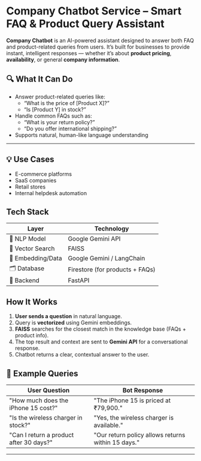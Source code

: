 # Company Chatbot Service – Smart FAQ & Product Query Assistant

**Company Chatbot** is an AI-powered assistant designed to answer both FAQ and product-related queries from users. It’s built for businesses to provide instant, intelligent responses — whether it’s about **product pricing**, **availability**, or general **company information**.

## 🔍 What It Can Do

- Answer product-related queries like:
  - “What is the price of [Product X]?”
  - “Is [Product Y] in stock?”
- Handle common FAQs such as:
  - “What is your return policy?”
  - “Do you offer international shipping?”
- Supports natural, human-like language understanding

---

## 💡 Use Cases

- E-commerce platforms
- SaaS companies
- Retail stores
- Internal helpdesk automation

## Tech Stack

| Layer             | Technology                  |
|------------------|-----------------------------|
| 🔗 NLP Model      | Google Gemini API            |
| 🔎 Vector Search  | FAISS                        |
| 🧠 Embedding/Data | Google Gemini / LangChain     |
| 🗂️ Database       | Firestore (for products + FAQs) |
| 🧰 Backend        | FastAPI |

## How It Works

1. **User sends a question** in natural language.
2. Query is **vectorized** using Gemini embeddings.
3. **FAISS** searches for the closest match in the knowledge base (FAQs + product info).
4. The top result and context are sent to **Gemini API** for a conversational response.
5. Chatbot returns a clear, contextual answer to the user.

## 🧾 Example Queries

| User Question                              | Bot Response                             |
|-------------------------------------------|------------------------------------------|
| "How much does the iPhone 15 cost?"       | "The iPhone 15 is priced at ₹79,900."    |
| "Is the wireless charger in stock?"       | "Yes, the wireless charger is available."|
| "Can I return a product after 30 days?"   | "Our return policy allows returns within 15 days."|

---


